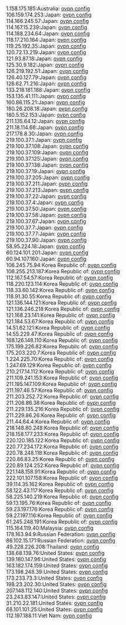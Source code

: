 1.158.175.185:Australia: [ovpn config](vpn/1_158_175_185.ovpn)  
106.159.174.253:Japan: [ovpn config](vpn/106_159_174_253.ovpn)  
114.166.245.57:Japan: [ovpn config](vpn/114_166_245_57.ovpn)  
114.167.15.239:Japan: [ovpn config](vpn/114_167_15_239.ovpn)  
114.188.234.64:Japan: [ovpn config](vpn/114_188_234_64.ovpn)  
118.17.210.164:Japan: [ovpn config](vpn/118_17_210_164.ovpn)  
119.25.192.35:Japan: [ovpn config](vpn/119_25_192_35.ovpn)  
120.72.13.219:Japan: [ovpn config](vpn/120_72_13_219.ovpn)  
121.93.87.18:Japan: [ovpn config](vpn/121_93_87_18.ovpn)  
125.30.9.182:Japan: [ovpn config](vpn/125_30_9_182.ovpn)  
126.219.192.51:Japan: [ovpn config](vpn/126_219_192_51.ovpn)  
126.40.127.79:Japan: [ovpn config](vpn/126_40_127_79.ovpn)  
126.62.71.216:Japan: [ovpn config](vpn/126_62_71_216.ovpn)  
133.218.181.188:Japan: [ovpn config](vpn/133_218_181_188.ovpn)  
153.135.41.111:Japan: [ovpn config](vpn/153_135_41_111.ovpn)  
160.86.115.21:Japan: [ovpn config](vpn/160_86_115_21.ovpn)  
180.26.208.18:Japan: [ovpn config](vpn/180_26_208_18.ovpn)  
180.5.152.153:Japan: [ovpn config](vpn/180_5_152_153.ovpn)  
211.135.64.12:Japan: [ovpn config](vpn/211_135_64_12.ovpn)  
211.18.114.66:Japan: [ovpn config](vpn/211_18_114_66.ovpn)  
217.178.8.30:Japan: [ovpn config](vpn/217_178_8_30.ovpn)  
219.100.37.1:Japan: [ovpn config](vpn/219_100_37_1.ovpn)  
219.100.37.108:Japan: [ovpn config](vpn/219_100_37_108.ovpn)  
219.100.37.109:Japan: [ovpn config](vpn/219_100_37_109.ovpn)  
219.100.37.125:Japan: [ovpn config](vpn/219_100_37_125.ovpn)  
219.100.37.138:Japan: [ovpn config](vpn/219_100_37_138.ovpn)  
219.100.37.19:Japan: [ovpn config](vpn/219_100_37_19.ovpn)  
219.100.37.205:Japan: [ovpn config](vpn/219_100_37_205.ovpn)  
219.100.37.211:Japan: [ovpn config](vpn/219_100_37_211.ovpn)  
219.100.37.213:Japan: [ovpn config](vpn/219_100_37_213.ovpn)  
219.100.37.22:Japan: [ovpn config](vpn/219_100_37_22.ovpn)  
219.100.37.4:Japan: [ovpn config](vpn/219_100_37_4.ovpn)  
219.100.37.50:Japan: [ovpn config](vpn/219_100_37_50.ovpn)  
219.100.37.58:Japan: [ovpn config](vpn/219_100_37_58.ovpn)  
219.100.37.67:Japan: [ovpn config](vpn/219_100_37_67.ovpn)  
219.100.37.7:Japan: [ovpn config](vpn/219_100_37_7.ovpn)  
219.100.37.77:Japan: [ovpn config](vpn/219_100_37_77.ovpn)  
219.100.37.90:Japan: [ovpn config](vpn/219_100_37_90.ovpn)  
58.95.224.18:Japan: [ovpn config](vpn/58_95_224_18.ovpn)  
60.124.101.201:Japan: [ovpn config](vpn/60_124_101_201.ovpn)  
60.94.107.160:Japan: [ovpn config](vpn/60_94_107_160.ovpn)  
106.245.75.94:Korea Republic of: [ovpn config](vpn/106_245_75_94.ovpn)  
106.255.213.187:Korea Republic of: [ovpn config](vpn/106_255_213_187.ovpn)  
112.167.54.57:Korea Republic of: [ovpn config](vpn/112_167_54_57.ovpn)  
118.220.123.114:Korea Republic of: [ovpn config](vpn/118_220_123_114.ovpn)  
118.33.60.142:Korea Republic of: [ovpn config](vpn/118_33_60_142.ovpn)  
118.91.30.55:Korea Republic of: [ovpn config](vpn/118_91_30_55.ovpn)  
121.136.144.121:Korea Republic of: [ovpn config](vpn/121_136_144_121.ovpn)  
121.136.246.218:Korea Republic of: [ovpn config](vpn/121_136_246_218.ovpn)  
121.168.23.141:Korea Republic of: [ovpn config](vpn/121_168_23_141.ovpn)  
121.184.53.67:Korea Republic of: [ovpn config](vpn/121_184_53_67.ovpn)  
14.51.62.121:Korea Republic of: [ovpn config](vpn/14_51_62_121.ovpn)  
14.55.229.47:Korea Republic of: [ovpn config](vpn/14_55_229_47.ovpn)  
168.126.148.110:Korea Republic of: [ovpn config](vpn/168_126_148_110.ovpn)  
175.199.226.82:Korea Republic of: [ovpn config](vpn/175_199_226_82.ovpn)  
175.203.220.7:Korea Republic of: [ovpn config](vpn/175_203_220_7.ovpn)  
1.224.225.70:Korea Republic of: [ovpn config](vpn/1_224_225_70.ovpn)  
1.247.69.129:Korea Republic of: [ovpn config](vpn/1_247_69_129.ovpn)  
210.217.14.112:Korea Republic of: [ovpn config](vpn/210_217_14_112.ovpn)  
211.109.241.153:Korea Republic of: [ovpn config](vpn/211_109_241_153.ovpn)  
211.195.147.109:Korea Republic of: [ovpn config](vpn/211_195_147_109.ovpn)  
211.197.46.57:Korea Republic of: [ovpn config](vpn/211_197_46_57.ovpn)  
211.203.252.72:Korea Republic of: [ovpn config](vpn/211_203_252_72.ovpn)  
211.208.86.38:Korea Republic of: [ovpn config](vpn/211_208_86_38.ovpn)  
211.229.135.216:Korea Republic of: [ovpn config](vpn/211_229_135_216.ovpn)  
211.229.86.26:Korea Republic of: [ovpn config](vpn/211_229_86_26.ovpn)  
211.44.64.4:Korea Republic of: [ovpn config](vpn/211_44_64_4.ovpn)  
218.148.80.248:Korea Republic of: [ovpn config](vpn/218_148_80_248.ovpn)  
218.158.177.233:Korea Republic of: [ovpn config](vpn/218_158_177_233.ovpn)  
220.120.185.122:Korea Republic of: [ovpn config](vpn/220_120_185_122.ovpn)  
220.77.234.172:Korea Republic of: [ovpn config](vpn/220_77_234_172.ovpn)  
220.78.248.118:Korea Republic of: [ovpn config](vpn/220_78_248_118.ovpn)  
220.86.83.25:Korea Republic of: [ovpn config](vpn/220_86_83_25.ovpn)  
220.89.124.252:Korea Republic of: [ovpn config](vpn/220_89_124_252.ovpn)  
221.148.158.91:Korea Republic of: [ovpn config](vpn/221_148_158_91.ovpn)  
222.101.107.158:Korea Republic of: [ovpn config](vpn/222_101_107_158.ovpn)  
39.114.35.162:Korea Republic of: [ovpn config](vpn/39_114_35_162.ovpn)  
58.122.43.117:Korea Republic of: [ovpn config](vpn/58_122_43_117.ovpn)  
58.225.140.219:Korea Republic of: [ovpn config](vpn/58_225_140_219.ovpn)  
59.13.195.76:Korea Republic of: [ovpn config](vpn/59_13_195_76.ovpn)  
59.23.197.176:Korea Republic of: [ovpn config](vpn/59_23_197_176.ovpn)  
59.27.197.116:Korea Republic of: [ovpn config](vpn/59_27_197_116.ovpn)  
61.245.248.191:Korea Republic of: [ovpn config](vpn/61_245_248_191.ovpn)  
115.164.119.40:Malaysia: [ovpn config](vpn/115_164_119_40.ovpn)  
178.163.94.9:Russian Federation: [ovpn config](vpn/178_163_94_9.ovpn)  
86.102.15.171:Russian Federation: [ovpn config](vpn/86_102_15_171.ovpn)  
49.228.226.208:Thailand: [ovpn config](vpn/49_228_226_208.ovpn)  
138.68.139.76:United States: [ovpn config](vpn/138_68_139_76.ovpn)  
139.180.147.96:United States: [ovpn config](vpn/139_180_147_96.ovpn)  
163.182.174.159:United States: [ovpn config](vpn/163_182_174_159.ovpn)  
173.198.248.39:United States: [ovpn config](vpn/173_198_248_39.ovpn)  
173.233.73.3:United States: [ovpn config](vpn/173_233_73_3.ovpn)  
198.23.202.30:United States: [ovpn config](vpn/198_23_202_30.ovpn)  
207.148.112.140:United States: [ovpn config](vpn/207_148_112_140.ovpn)  
23.243.83.147:United States: [ovpn config](vpn/23_243_83_147.ovpn)  
31.210.22.181:United States: [ovpn config](vpn/31_210_22_181.ovpn)  
68.101.101.25:United States: [ovpn config](vpn/68_101_101_25.ovpn)  
112.197.188.11:Viet Nam: [ovpn config](vpn/112_197_188_11.ovpn)  
